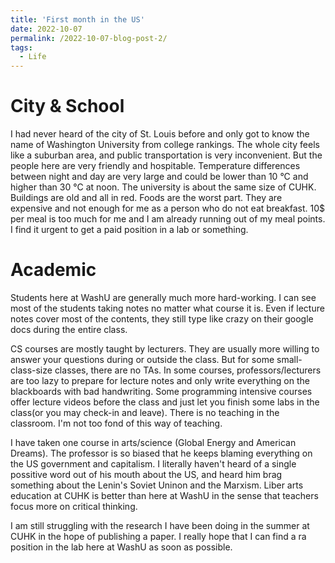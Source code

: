 ```yaml
---
title: 'First month in the US'
date: 2022-10-07
permalink: /2022-10-07-blog-post-2/
tags:
  - Life
---
```


City & School
====

I had never heard of the city of St. Louis before and only got to know the name of Washington University from college rankings. The whole city feels like a suburban area, and public transportation is very inconvenient. But the people here are very friendly and hospitable. Temperature differences between night and day are very large and could be lower than 10 °C and higher than 30 °C at noon. The university is about the same size of CUHK. Buildings are old and all in red. Foods are the worst part. They are expensive and not enough for me as a person who do not eat breakfast. 10$ per meal is too much for me and I am already running out of my meal points. I find it urgent to get a paid position in a lab or something.

Academic
====

Students here at WashU are generally much more hard-working. I can see most of the students taking notes no matter what course it is. Even if lecture notes cover most of the contents, they still type like crazy on their google docs during the entire class.

CS courses are mostly taught by lecturers. They are usually more willing to answer your questions during or outside the class. But for some small-class-size classes, there are no TAs. In some courses, professors/lecturers are too lazy to prepare for lecture notes and only write everything on the blackboards with bad handwriting. 
Some programming intensive courses offer lecture videos before the class and just let you finish some labs in the class(or you may check-in and leave). There is no teaching in the classroom. I'm not too fond of this way of teaching. 

I have taken one course in arts/science (Global Energy and American Dreams). The professor is so biased that he keeps blaming everything on the US government and capitalism. I literally haven't heard of a single possitive word out of his mouth about the US, and heard him brag something about the Lenin's Soviet Uninon and the Marxism. Liber arts education at CUHK is better than here at WashU in the sense that teachers focus more on critical thinking.

I am still struggling with the research I have been doing in the summer at CUHK in the hope of publishing a paper. I really hope that I can find a ra position in the lab here at WashU as soon as possible.
